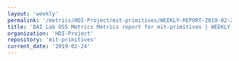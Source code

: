 ```yaml
---
layout: 'weekly'
permalink: '/metrics/HDI-Project/mit-primitives/WEEKLY-REPORT-2019-02-24'
title: 'DAI Lab OSS Metrics Metrics report for mit-primitives | WEEKLY-REPORT-2019-02-24'
organization: 'HDI-Project'
repository: 'mit-primitives'
current_date: '2019-02-24'
---
```

